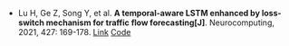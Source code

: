 * Lu H, Ge Z, Song Y, et al. <b>A temporal-aware LSTM enhanced by loss-switch mechanism for traffic flow forecasting[J]</b>. Neurocomputing, 2021, 427: 169-178. [Link](https://www.sciencedirect.com/science/article/pii/S0925231220318130) [Code](https://github.com/illumina7e/TCC-LSTM-LSM)
